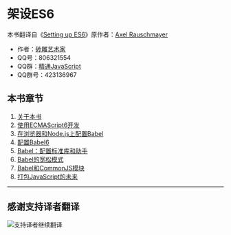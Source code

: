 # 架设ES6 

本书翻译自《[Setting up ES6](https://leanpub.com/setting-up-es6/read)》原作者：[Axel Rauschmayer](https://twitter.com/rauschma) 

- 作者：[砖雕艺术家](http://wpa.qq.com/msgrd?v=3&uin=806321554&site=qq&menu=yes) 
- QQ号：806321554 
- QQ群：[精通JavaScript](http://shang.qq.com/wpa/qunwpa?idkey=226270a3946e49c5f321887c845c4328da8b4cf8ca966e17f1dba921a3a5f98c) 
- QQ群号：423136967 

## 本书章节 

1. [关于本书](https://brickcarvingartist.github.io/Setting-up-ES6/1.%E5%85%B3%E4%BA%8E%E6%9C%AC%E4%B9%A6) 
2. [使用ECMAScript6开发](https://brickcarvingartist.github.io/Setting-up-ES6/2.%E4%BD%BF%E7%94%A8ECMAScript6%E5%BC%80%E5%8F%91) 
3. [在浏览器和Node.js上配置Babel](https://brickcarvingartist.github.io/Setting-up-ES6/3.%E5%9C%A8%E6%B5%8F%E8%A7%88%E5%99%A8%E5%92%8CNode.js%E4%B8%8A%E5%AE%89%E8%A3%85Babel) 
4. [配置Babel6](https://brickcarvingartist.github.io/Setting-up-ES6/4.%E9%85%8D%E7%BD%AEBabel6) 
5. [Babel：配置标准库和助手](https://brickcarvingartist.github.io/Setting-up-ES6/5.Babel%EF%BC%9A%E9%85%8D%E7%BD%AE%E6%A0%87%E5%87%86%E5%BA%93%E5%92%8C%E5%8A%A9%E6%89%8B) 
6. [Babel的宽松模式](https://brickcarvingartist.github.io/Setting-up-ES6/6.Babel%E7%9A%84%E5%AE%BD%E6%9D%BE%E6%A8%A1%E5%BC%8F) 
7. [Babel和CommonJS模块](https://brickcarvingartist.github.io/Setting-up-ES6/7.Babel%E5%92%8CCommonJS%E6%A8%A1%E5%9D%97) 
8. [打包JavaScript的未来](https://brickcarvingartist.github.io/Setting-up-ES6/8.%E6%89%93%E5%8C%85JavaScript%E7%9A%84%E6%9C%AA%E6%9D%A5) 

---

## 感谢支持译者翻译 

![支持译者继续翻译](http://static.ikindness.cn/donate.png)